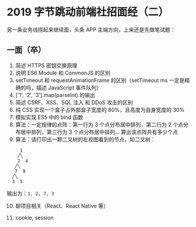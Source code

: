 # 2019 字节跳动前端社招面经（二）

另一条业务线捞起来继续面，头条 APP 主端方向，上来还是先做笔试题：

## 一面（卒）

1. 简述 HTTPS 密钥交换原理
2. 说明 ES6 Module 和 CommonJS 的区别
3. setTimeout 和 requestAnimationFrame 的区别（setTimeout ms 一定是精确的吗，描述 JavaScript 事件队列）
4. ['1', '2', '3'].map(parseInt) 的输出
5. 简述 CSRF、XSS、SQL 注入 和 DDoS 攻击的区别 
6. 纯 CSS 实现一个盒子占外部盒子宽度的 80%，且高度为自身宽度的 30%
7. 模拟实现 ES5 中的 bind 函数
8. 算法：一定规律的点阵：第一行为 3 个点分布居中排列，第二行为 2 个点分布居中排列，第三行为 3 个点分布居中排列... 算出该点阵共有多少个点
9. 算法：请打印出一颗二叉树的左视图看到的节点，如二叉树：

```
     1
    ╱╲
    2  4
   ╱╲
   7  9
  ╱╲
  3  5
```

输出为：`1, 2, 7, 3`

10. 聊项目相关（React、React Native 等）

11. cookie, session
